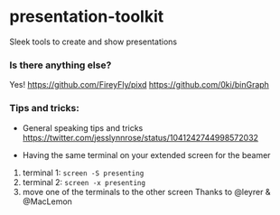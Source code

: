 # presentation-toolkit
Sleek tools to create and show presentations

### Is there anything else?
Yes!
https://github.com/FireyFly/pixd
https://github.com/0ki/binGraph


### Tips and tricks:
* General speaking tips and tricks
https://twitter.com/jesslynnrose/status/1041242744998572032

* Having the same terminal on your extended screen for the beamer
1. terminal 1: `screen -S presenting`
1. terminal 2: `screen -x presenting`
1. move one of the terminals to the other screen
Thanks to @leyrer & @MacLemon

